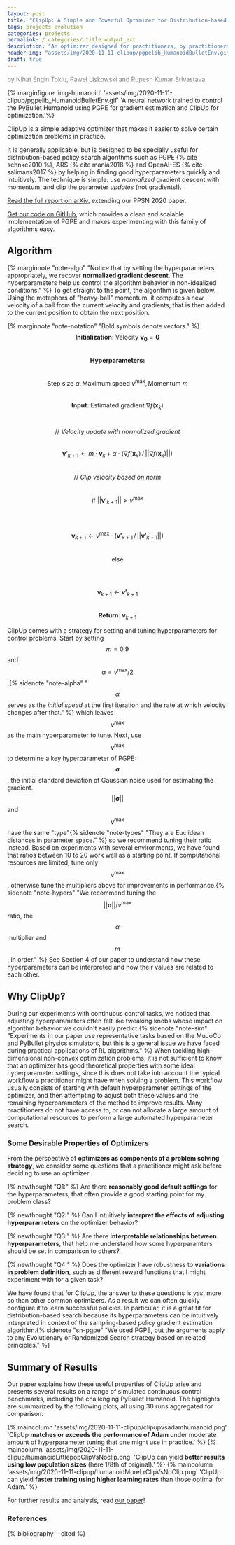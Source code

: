 ```yaml
---
layout: post
title: "ClipUp: A Simple and Powerful Optimizer for Distribution-based Policy Evolution"
tags: projects evolution
categories: projects
permalink: /:categories/:title:output_ext
description: "An optimizer designed for practitioners, by practitioners."
header-img: "assets/img/2020-11-11-clipup/pgpelib_HumanoidBulletEnv.gif"
draft: true
---
```


<span style="color: gray">by Nihat Engin Toklu, Paweł Liskowski and Rupesh Kumar Srivastava</span>

{% marginfigure 'img-humanoid' 'assets/img/2020-11-11-clipup/pgpelib_HumanoidBulletEnv.gif' 'A neural network trained to control the PyBullet Humanoid using PGPE for gradient estimation and ClipUp for optimization.'%}

ClipUp is a simple adaptive optimizer that makes it easier to solve certain optimization problems in practice.
<!--more-->
It is generally applicable, but is designed to be specially useful for distribution-based policy search algorithms such as PGPE {% cite sehnke2010 %}, ARS {% cite mania2018 %} and OpenAI-ES {% cite salimans2017 %} by helping in finding good hyperparameters quickly and intuitively.
The technique is simple: use *normalized* gradient descent with momentum, and clip the parameter *updates* (not gradients!).

[Read the full report on arXiv](https://arxiv.org/abs/2008.02387), extending our PPSN 2020 paper.

[Get our code on GitHub](https://github.com/nnaisense/pgpelib), which provides a clean and scalable implementation of PGPE and makes experimenting with this family of algorithms easy.

## Algorithm

{% marginnote "note-algo" "Notice that by setting the hyperparameters appropriately, we recover **normalized gradient descent**. The hyperparameters help us control the algorithm behavior in non-idealized conditions." %}
To get straight to the point, the algorithm is given below.
Using the metaphors of "heavy-ball" momentum, it computes a new velocity of a ball from the current velocity and gradients, that is then added to the current position to obtain the next position.

{% marginnote "note-notation" "Bold symbols denote vectors." %}
$$\textbf{Initialization: } \text{Velocity } \boldsymbol{v_0} = \boldsymbol{0}$$ <br>
$$\textbf{Hyperparameters: }$$ <br>
$$\text{Step size } \alpha, \text{Maximum speed } v^{\text{max}}, \text{Momentum } m$$ <br>
$$\textbf{Input: } \text{Estimated gradient } \nabla f(\boldsymbol{x}_k)$$
<br>

$$\text{// }\textit{Velocity update with normalized gradient}$$ <br>
$$\boldsymbol{v'}_{k+1} \gets m \cdot \boldsymbol{v}_k + \alpha \cdot \big( \nabla f(\boldsymbol{x}_k) \,/\, ||\nabla f(\boldsymbol{x}_k)|| \big)$$ <br>
$$\text{// }\textit{Clip velocity based on norm}$$ <br>
$$\text{if } ||\boldsymbol{v'}_{k+1}|| > v^{\text{max}}$$ <br>
$$\quad$$ $$\boldsymbol{v}_{k+1} \gets v^{\text{max}} \cdot \big( \boldsymbol{v'}_{k+1} \,/\, ||\boldsymbol{v'}_{k+1}|| \big)$$ <br>
$$\text{else }$$ <br>
$$\quad$$ $$\boldsymbol{v}_{k+1} \gets \boldsymbol{v'}_{k+1}$$ <br>
$$\textbf{Return: }\boldsymbol{v}_{k+1}$$

ClipUp comes with a strategy for setting and tuning hyperparameters for control problems.
Start by setting $$m=0.9$$ and $$\alpha=v^{\text{max}}/2$$,{% sidenote "note-alpha" "$$\alpha$$ serves as the _initial speed_ at the first iteration and the rate at which velocity changes after that." %} which leaves $$v^{\text{max}}$$ as the main hyperparameter to tune.
Next, use $$v^{\text{max}}$$ to determine a key hyperparameter of PGPE: $$\boldsymbol{\sigma}$$, the initial standard deviation of Gaussian noise used for estimating the gradient.
$$||\boldsymbol{\sigma}||$$ and $$v^{\text{max}}$$ have the same "type"{% sidenote "note-types" "They are Euclidean distances in parameter space." %} so we recommend tuning their ratio instead.
Based on experiments with several environments, we have found that ratios between 10 to 20 work well as a starting point.
If computational resources are limited, tune only $$v^{\text{max}}$$, otherwise tune the multipliers above for improvements in performance.{% sidenote "note-hypers" "We recommend tuning the $$||\boldsymbol{\sigma}||/v^{\text{max}}$$ ratio, the $$\alpha$$ multiplier and $$m$$, in order." %}
See Section 4 of our paper to understand how these hyperparameters can be interpreted and how their values are related to each other.

## Why ClipUp?

During our experiments with continuous control tasks, we noticed that adjusting hyperparameters often felt like tweaking knobs whose impact on algorithm behavior we couldn't easily predict.{% sidenote "note-sim" "Experiments in our paper use representative tasks based on the MuJoCo and PyBullet physics simulators, but this is a general issue we have faced during practical applications of RL algorithms." %}
When tackling high-dimensional non-convex optimization problems, it is not sufficient to know that an optimizer has good theoretical properties with some ideal hyperparameter settings, since this does not take into account the typical workflow a practitioner might have when solving a problem. 
This workflow usually consists of starting with default hyperparameter settings of the optimizer, and then attempting to adjust both these values and the remaining hyperparameters of the method to improve results.
Many practitioners do not have access to, or can not allocate a large amount of computational resources to perform a large automated hyperparameter search.

### Some Desirable Properties of Optimizers

From the perspective of **optimizers as components of a problem solving strategy**, we consider some questions that a practitioner might ask before deciding to use an optimizer.

{% newthought "Q1:" %} Are there **reasonably good default settings** for the hyperparameters, that often provide a good starting point for my problem class?

{% newthought "Q2:" %} Can I intuitively **interpret the effects of adjusting hyperparameters** on the optimizer behavior?

{% newthought "Q3:" %} Are there **interpretable relationships between hyperparameters**, that help me understand how some hyperparamters should be set in comparison to others?

{% newthought "Q4:" %} Does the optimizer have robustness to **variations in problem definition**, such as different reward functions that I might experiment with for a given task?

We have found that for ClipUp, the answer to these questions is *yes*, more so than other common optimizers.
As a result we can often quickly configure it to learn successful policies.
In particular, it is a great fit for distribution-based search because its hyperparameters can be intuitively interpreted in context of the sampling-based policy gradient estimation algorithm.{% sidenote "sn-pgpe" "We used PGPE, but the arguments apply to any Evolutionary or Randomized Search strategy based on related principles." %}

## Summary of Results

Our paper explains how these useful properties of ClipUp arise and presents several results on a range of simulated continuous control benchmarks, including the challenging PyBullet Humanoid.
The highlights are summarized by the following plots, all using 30 runs aggregated for comparison:

{% maincolumn 'assets/img/2020-11-11-clipup/clipupvsadamhumanoid.png' 'ClipUp **matches or exceeds the performance of Adam** under moderate amount of hyperparameter tuning that one might use in practice.' %}
{% maincolumn 'assets/img/2020-11-11-clipup/humanoidLittlepopClipVsNoclip.png' 'ClipUp can yield **better results using low population sizes** (here 1/8th of original).' %}
{% maincolumn 'assets/img/2020-11-11-clipup/humanoidMoreLrClipVsNoClip.png' 'ClipUp can yield **faster training using higher learning rates** than those optimal for Adam.' %}

For further results and analysis, read [our paper](https://arxiv.org/abs/2008.02387)!

### References

{% bibliography --cited %}
